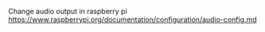 


Change audio output in raspberry pi  
https://www.raspberrypi.org/documentation/configuration/audio-config.md  
